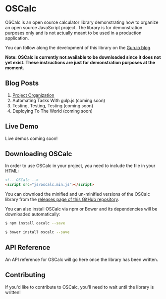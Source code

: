 # OSCalc

OSCalc is an open source calculator library demonstrating how to organize an open source
JavaScript project. The library is for demonstration purposes only and is not actually meant to be
used in a production application.

You can follow along the development of this library on the [Gun.io blog](https://gun.io/blog/).

__Note: OSCalc is currently not available to be downloaded since it does not yet exist. These
instructions are just for demonstration purposes at the moment.__


## Blog Posts

1. [Project Organization](https://gun.io/blog/maintaining-an-open-source-project/)
2. Automating Tasks With gulp.js (coming soon)
3. Testing, Testing, Testing (coming soon)
4. Deploying To The World (coming soon)


## Live Demo

Live demos coming soon!


## Downloading OSCalc

In order to use OSCalc in your project, you need to include the file in your HTML:

```html
<!-- OSCalc -->
<script src="js/oscalc.min.js"></script>
```

You can download the minified and un-minified versions of the OSCalc library from the
[releases page of this GitHub repository](https://github.com/firebase/oscalc/releases).

You can also install OSCalc via npm or Bower and its dependencies will be downloaded automatically:

```bash
$ npm install oscalc --save
```

```bash
$ bower install oscalc --save
```


## API Reference

An API reference for OSCalc will go here once the library has been written.


## Contributing

If you'd like to contribute to OSCalc, you'll need to wait until the library is written!
